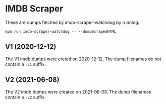 # IMDB Scraper

These are dumps fetched by imdb-scraper-watchdog by running:

```
npm run imdb-scraper-watchdog -- --dumpScrapedHTML
```

## V1 (2020-12-12)

The V1 imdb dumps were creted on 2020-12-12. The dump filenames do not contain a `-v1` suffix.

## V2 (2021-06-08)

The V2 imdb dumps were created on 2021-06-08. The dump filenames contain a `-v2` suffix.
